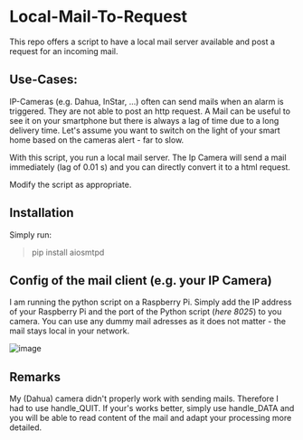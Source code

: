 # Local-Mail-To-Request

This repo offers a script to have a local mail server available and post a request for an incoming mail.

## Use-Cases:

IP-Cameras (e.g. Dahua, InStar, ...) often can send mails when an alarm is triggered. They are not able to post an http request.
A Mail can be useful to see it on your smartphone but there is always a lag of time due to a long delivery time. 
Let's assume you want to switch on the light of your smart home based on the cameras alert - far to slow.

With this script, you run a local mail server. The Ip Camera will send a mail immediately (lag of 0.01 s) and you can directly convert it to a html request.

Modify the script as appropriate.

## Installation
Simply run:
> pip install aiosmtpd

## Config of the mail client (e.g. your IP Camera)

I am running the python script on a Raspberry Pi. Simply add the IP address of your Raspberry Pi and the port of the Python script (*here 8025*) to you camera. You can use any dummy mail adresses as it does not matter - the mail stays local in your network.

![image](https://user-images.githubusercontent.com/60820820/157892840-d9d2045c-9fda-4b00-ad12-ed7580f92a9b.png)

## Remarks
My (Dahua) camera didn't properly work with sending mails. Therefore I had to use handle_QUIT. If your's works better, simply use handle_DATA and you will be able to read content of the mail and adapt your processing more detailed.
